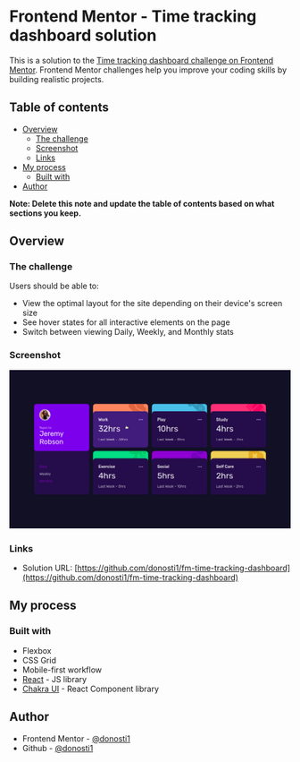 # Frontend Mentor - Time tracking dashboard solution

This is a solution to the [Time tracking dashboard challenge on Frontend Mentor](https://www.frontendmentor.io/challenges/time-tracking-dashboard-UIQ7167Jw). Frontend Mentor challenges help you improve your coding skills by building realistic projects. 

## Table of contents

- [Overview](#overview)
  - [The challenge](#the-challenge)
  - [Screenshot](#screenshot)
  - [Links](#links)
- [My process](#my-process)
  - [Built with](#built-with)
- [Author](#author)

**Note: Delete this note and update the table of contents based on what sections you keep.**

## Overview

### The challenge

Users should be able to:

- View the optimal layout for the site depending on their device's screen size
- See hover states for all interactive elements on the page
- Switch between viewing Daily, Weekly, and Monthly stats

### Screenshot

![](./screenshot.jpg)


### Links

- Solution URL: [https://github.com/donosti1/fm-time-tracking-dashboard](https://github.com/donosti1/fm-time-tracking-dashboard)

## My process

### Built with
- Flexbox
- CSS Grid
- Mobile-first workflow
- [React](https://reactjs.org/) - JS library
- [Chakra UI](https://chakra-ui.com/) - React Component library


## Author

- Frontend Mentor - [@donosti1](https://www.frontendmentor.io/profile/donosti1)
- Github - [@donosti1](https://github.com/donosti1)


